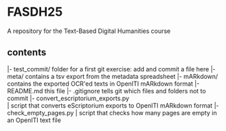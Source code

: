 # FASDH25
A repository for the Text-Based Digital Humanities course

## contents

|- test_commit/    folder for a first git exercise: add and commit a file here
|- meta/           contains a tsv export from the metadata spreadsheet
|- mARkdown/       contains the exported OCR'ed texts in OpenITI mARkdown format
|- README.md       this file
|- .gitignore      tells git which files and folders not to commit
|- convert_escriptorium_exports.py    
|                  script that converts eScriptorium exports to OpenITI mARkdown format
|- check_empty_pages.py
|                  script that checks how many pages are empty in an OpenITI text file